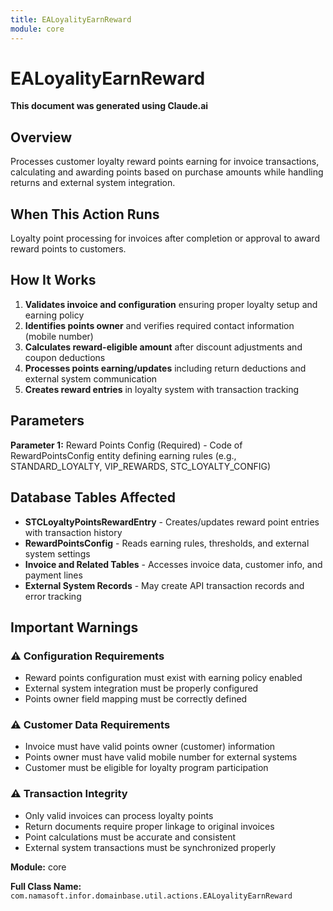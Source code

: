 ```yaml
---
title: EALoyalityEarnReward
module: core
---
```



<div class='entity-flows'>

# EALoyalityEarnReward

**This document was generated using Claude.ai**

## Overview

Processes customer loyalty reward points earning for invoice transactions, calculating and awarding points based on purchase amounts while handling returns and external system integration.

## When This Action Runs

Loyalty point processing for invoices after completion or approval to award reward points to customers.

## How It Works

1. **Validates invoice and configuration** ensuring proper loyalty setup and earning policy
2. **Identifies points owner** and verifies required contact information (mobile number)
3. **Calculates reward-eligible amount** after discount adjustments and coupon deductions
4. **Processes points earning/updates** including return deductions and external system communication
5. **Creates reward entries** in loyalty system with transaction tracking

## Parameters

**Parameter 1:** Reward Points Config (Required) - Code of RewardPointsConfig entity defining earning rules (e.g., STANDARD_LOYALTY, VIP_REWARDS, STC_LOYALTY_CONFIG)

## Database Tables Affected

- **STCLoyaltyPointsRewardEntry** - Creates/updates reward point entries with transaction history
- **RewardPointsConfig** - Reads earning rules, thresholds, and external system settings
- **Invoice and Related Tables** - Accesses invoice data, customer info, and payment lines
- **External System Records** - May create API transaction records and error tracking

## Important Warnings

### ⚠️ Configuration Requirements
- Reward points configuration must exist with earning policy enabled
- External system integration must be properly configured
- Points owner field mapping must be correctly defined

### ⚠️ Customer Data Requirements
- Invoice must have valid points owner (customer) information
- Points owner must have valid mobile number for external systems
- Customer must be eligible for loyalty program participation

### ⚠️ Transaction Integrity
- Only valid invoices can process loyalty points
- Return documents require proper linkage to original invoices
- Point calculations must be accurate and consistent
- External system transactions must be synchronized properly

**Module:** core

**Full Class Name:** `com.namasoft.infor.domainbase.util.actions.EALoyalityEarnReward`


</div>

